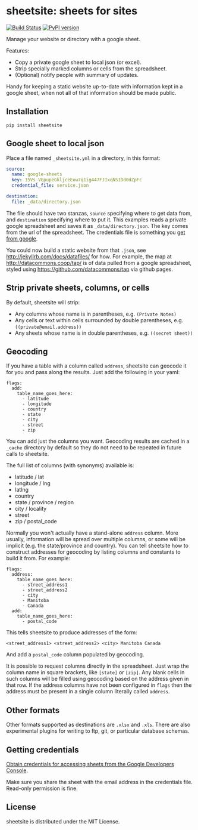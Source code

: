 # sheetsite: sheets for sites

[![Build Status](https://travis-ci.org/paulfitz/sheetsite.svg?branch=master)](https://travis-ci.org/paulfitz/sheetsite)
[![PyPI version](https://badge.fury.io/py/sheetsite.svg)](http://badge.fury.io/py/sheetsite)

Manage your website or directory with a google sheet.

Features:

* Copy a private google sheet to local json (or excel).
* Strip specially marked columns or cells from the spreadsheet.
* (Optional) notify people with summary of updates.

Handy for keeping a static website up-to-date with information
kept in a google sheet, when not all of that information should 
be made public.

## Installation

```
pip install sheetsite
```

## Google sheet to local json

Place a file named `_sheetsite.yml` in a directory, in this format:

```yaml
source:
  name: google-sheets
  key: 15Vs_VGpupeGkljceEow7q1ig447FJIxqNS1Dd0dZpFc
  credential_file: service.json

destination:
  file: _data/directory.json
```

The file should have two stanzas, `source` specifying where to get
data from, and `destination` specifying where to put it.  This
examples reads a private google spreadsheet and saves it as
`_data/directory.json`.  The key comes from the url of the spreadsheet.
The credentials file is something you [get from google](https://pygsheets.readthedocs.io/en/latest/authorizing.html).

You could now build a static website from that `.json`, see
http://jekyllrb.com/docs/datafiles/ for how.  For example,
the map at http://datacommons.coop/tap/ is of data pulled
from a google spreadsheet, styled using
https://github.com/datacommons/tap via github pages.

## Strip private sheets, columns, or cells

By default, sheetsite will strip:

* Any columns whose name is in parentheses, e.g. `(Private Notes)`
* Any cells or text within cells surrounded by double parentheses, e.g. `((private@email.address))`
* Any sheets whose name is in double parentheses, e.g. `((secret sheet))`

## Geocoding

If you have a table with a column called `address`, sheetsite can geocode it for
you and pass along the results.  Just add the following in your yaml:

```
flags:
  add:
    table_name_goes_here:
      - latitude
      - longitude
      - country
      - state
      - city
      - street
      - zip
```

You can add just the columns you want.  Geocoding results are cached in a `_cache`
directory by default so they do not need to be repeated in future calls to sheetsite.

The full list of columns (with synonyms) available is:
  * latitude / lat
  * longitude / lng
  * latlng
  * country
  * state / province / region
  * city / locality
  * street
  * zip / postal_code

Normally you won't actually have a stand-alone `address` column.  More usually,
information will be spread over multiple columns, or some will be implicit (e.g.
the state/province and country).  You can tell sheetsite how to construct addresses
for geocoding by listing columns and constants to build it from.  For example:

```
flags:
  address:
    table_name_goes_here:
      - street_address1
      - street_address2
      - city
      - Manitoba
      - Canada
  add:
    table_name_goes_here:
      - postal_code
```

This tells sheetsite to produce addresses of the form:
```
<street_address1> <street_address2> <city> Manitoba Canada
```
And add a `postal_code` column populated by geocoding.

It is possible to request columns directly in the spreadsheet.  Just
wrap the column name in square brackets, like `[state]` or `[zip]`.
Any blank cells in such columns will be filled using geocoding based
on the address given in that row.  If the address columns have not been
configured in `flags` then the address must be present in a single column
literally called `address`.


## Other formats

Other formats supported as destinations are `.xlsx` and `.xls`.  There
are also experimental plugins for writing to ftp, git, or particular
database schemas.

## Getting credentials

[Obtain credentials for accessing sheets from the Google Developers Console](https://pygsheets.readthedocs.io/en/latest/authorizing.html).

Make sure you share the sheet with the email address in the credentials file.  Read-only permission is fine.

## License

sheetsite is distributed under the MIT License.

